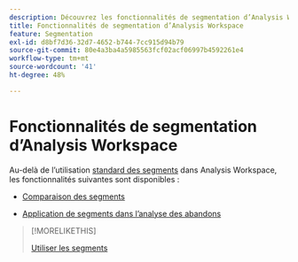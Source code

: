 ```yaml
---
description: Découvrez les fonctionnalités de segmentation d’Analysis Workspace.
title: Fonctionnalités de segmentation d’Analysis Workspace
feature: Segmentation
exl-id: d8bf7d36-32d7-4652-b744-7cc915d94b79
source-git-commit: 80e4a3ba4a5985563fcf02acf06997b4592261e4
workflow-type: tm+mt
source-wordcount: '41'
ht-degree: 48%

---
```


# Fonctionnalités de segmentation d’Analysis Workspace

Au-delà de l’utilisation [standard des segments](/help/components/segmentation/segmentation-workflow/t-seg-apply.md) dans Analysis Workspace, les fonctionnalités suivantes sont disponibles :

* [Comparaison des segments](/help/analyze/analysis-workspace/c-panels/c-segment-comparison/segment-comparison.md)

* [Application de segments dans l’analyse des abandons](https://experienceleague.adobe.com/docs/analytics/analyze/analysis-workspace/visualizations/fallout/compare-segments-fallout.html?lang=fr)

>[!MORELIKETHIS]
>
>[Utiliser les segments](segmentation-workflow/t-seg-apply.md)
